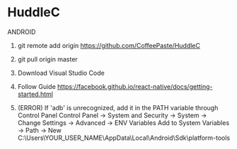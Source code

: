 # HuddleC

ANDROID
1. git remote add origin https://github.com/CoffeePaste/HuddleC
2. git pull origin master

3. Download Visual Studio Code

4. Follow Guide
https://facebook.github.io/react-native/docs/getting-started.html

5. (ERROR) If 'adb' is unrecognized, add it in the PATH variable through Control Panel
Control Panel -> System and Security -> System -> Change Settings -> Advanced -> ENV Variables
Add to System Variables -> Path -> New
C:\Users\YOUR_USER_NAME\AppData\Local\Android\Sdk\platform-tools


